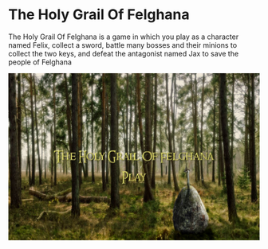 <h1>The Holy Grail Of Felghana</h1>
<p>The Holy Grail Of Felghana is a game in which you play as a character named Felix, collect a sword, battle many bosses and their minions to collect the two keys, and defeat the antagonist named Jax to save the people of Felghana</p>
<img src="https://raw.githubusercontent.com/JerryZZhou/TheHolyGrailOfFelghana/master/StartingScreen.JPG">
